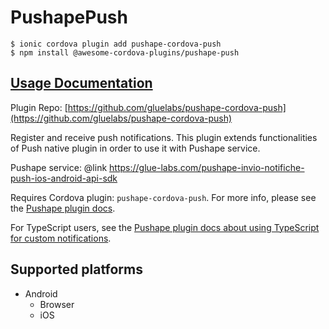 # PushapePush

```
$ ionic cordova plugin add pushape-cordova-push
$ npm install @awesome-cordova-plugins/pushape-push
```

## [Usage Documentation](https://danielsogl.gitbook.io/awesome-cordova-plugins/plugins/pushape-push/)

Plugin Repo: [https://github.com/gluelabs/pushape-cordova-push](https://github.com/gluelabs/pushape-cordova-push)

Register and receive push notifications.
This plugin extends functionalities of Push native plugin in order to use it with Pushape service.

Pushape service: @link https://glue-labs.com/pushape-invio-notifiche-push-ios-android-api-sdk

Requires Cordova plugin: `pushape-cordova-push`. For more info, please see the [Pushape plugin docs](https://github.com/gluelabs/pushape-cordova-push).

For TypeScript users, see the [Pushape plugin docs about using TypeScript for custom notifications](https://github.com/gluelabs/pushape-cordova-push/blob/master/docs/PUSHAPE_TYPESCRIPT.md).

## Supported platforms

- Android
  - Browser
  - iOS
  


